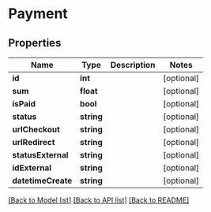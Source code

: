 # Payment

## Properties
Name | Type | Description | Notes
------------ | ------------- | ------------- | -------------
**id** | **int** |  | [optional] 
**sum** | **float** |  | [optional] 
**isPaid** | **bool** |  | [optional] 
**status** | **string** |  | [optional] 
**urlCheckout** | **string** |  | [optional] 
**urlRedirect** | **string** |  | [optional] 
**statusExternal** | **string** |  | [optional] 
**idExternal** | **string** |  | [optional] 
**datetimeCreate** | **string** |  | [optional] 

[[Back to Model list]](../../README.md#documentation-for-models) [[Back to API list]](../../README.md#documentation-for-api-endpoints) [[Back to README]](../../README.md)

